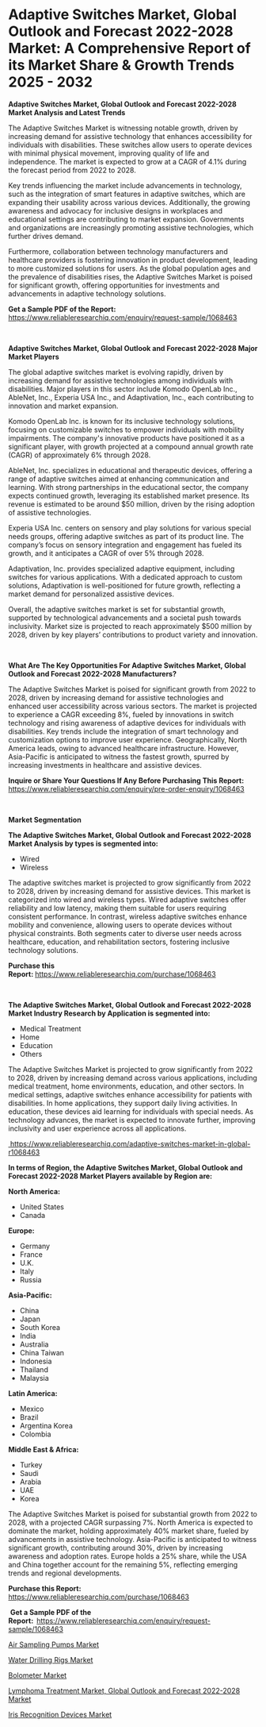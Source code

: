 <p><h1>Adaptive Switches Market, Global Outlook and Forecast 2022-2028 Market: A Comprehensive Report of its Market Share & Growth Trends 2025 - 2032</h1></p><p><strong>Adaptive Switches Market, Global Outlook and Forecast 2022-2028 Market Analysis and Latest Trends</strong></p>
<p><p>The Adaptive Switches Market is witnessing notable growth, driven by increasing demand for assistive technology that enhances accessibility for individuals with disabilities. These switches allow users to operate devices with minimal physical movement, improving quality of life and independence. The market is expected to grow at a CAGR of 4.1% during the forecast period from 2022 to 2028.</p><p>Key trends influencing the market include advancements in technology, such as the integration of smart features in adaptive switches, which are expanding their usability across various devices. Additionally, the growing awareness and advocacy for inclusive designs in workplaces and educational settings are contributing to market expansion. Governments and organizations are increasingly promoting assistive technologies, which further drives demand.</p><p>Furthermore, collaboration between technology manufacturers and healthcare providers is fostering innovation in product development, leading to more customized solutions for users. As the global population ages and the prevalence of disabilities rises, the Adaptive Switches Market is poised for significant growth, offering opportunities for investments and advancements in adaptive technology solutions.</p></p>
<p><strong>Get a Sample PDF of the Report:&nbsp;</strong> <a href="https://www.reliableresearchiq.com/enquiry/request-sample/1068463?utm_campaign=3116&utm_medium=2&utm_source=Github&utm_content=ia&utm_term=21032025&utm_id=adaptive-switches-market-global-outlook-and-forecast-2022-2028">https://www.reliableresearchiq.com/enquiry/request-sample/1068463</a></p>
<p>&nbsp;</p>
<p><strong>Adaptive Switches Market, Global Outlook and Forecast 2022-2028 Major Market Players</strong></p>
<p><p>The global adaptive switches market is evolving rapidly, driven by increasing demand for assistive technologies among individuals with disabilities. Major players in this sector include Komodo OpenLab Inc., AbleNet, Inc., Experia USA Inc., and Adaptivation, Inc., each contributing to innovation and market expansion.</p><p>Komodo OpenLab Inc. is known for its inclusive technology solutions, focusing on customizable switches to empower individuals with mobility impairments. The company's innovative products have positioned it as a significant player, with growth projected at a compound annual growth rate (CAGR) of approximately 6% through 2028. </p><p>AbleNet, Inc. specializes in educational and therapeutic devices, offering a range of adaptive switches aimed at enhancing communication and learning. With strong partnerships in the educational sector, the company expects continued growth, leveraging its established market presence. Its revenue is estimated to be around $50 million, driven by the rising adoption of assistive technologies.</p><p>Experia USA Inc. centers on sensory and play solutions for various special needs groups, offering adaptive switches as part of its product line. The company’s focus on sensory integration and engagement has fueled its growth, and it anticipates a CAGR of over 5% through 2028.</p><p>Adaptivation, Inc. provides specialized adaptive equipment, including switches for various applications. With a dedicated approach to custom solutions, Adaptivation is well-positioned for future growth, reflecting a market demand for personalized assistive devices.</p><p>Overall, the adaptive switches market is set for substantial growth, supported by technological advancements and a societal push towards inclusivity. Market size is projected to reach approximately $500 million by 2028, driven by key players’ contributions to product variety and innovation.</p></p>
<p>&nbsp;</p>
<p><strong>What Are The Key Opportunities For Adaptive Switches Market, Global Outlook and Forecast 2022-2028 Manufacturers?</strong></p>
<p><p>The Adaptive Switches Market is poised for significant growth from 2022 to 2028, driven by increasing demand for assistive technologies and enhanced user accessibility across various sectors. The market is projected to experience a CAGR exceeding 8%, fueled by innovations in switch technology and rising awareness of adaptive devices for individuals with disabilities. Key trends include the integration of smart technology and customization options to improve user experience. Geographically, North America leads, owing to advanced healthcare infrastructure. However, Asia-Pacific is anticipated to witness the fastest growth, spurred by increasing investments in healthcare and assistive devices.</p></p>
<p><strong>Inquire or Share Your Questions If Any Before Purchasing This Report:</strong> <a href="https://www.reliableresearchiq.com/enquiry/pre-order-enquiry/1068463?utm_campaign=3116&utm_medium=2&utm_source=Github&utm_content=ia&utm_term=21032025&utm_id=adaptive-switches-market-global-outlook-and-forecast-2022-2028">https://www.reliableresearchiq.com/enquiry/pre-order-enquiry/1068463</a></p>
<p>&nbsp;</p>
<p><strong>Market Segmentation</strong></p>
<p><strong>The Adaptive Switches Market, Global Outlook and Forecast 2022-2028 Market Analysis by types is segmented into:</strong></p>
<p><ul><li>Wired</li><li>Wireless</li></ul></p>
<p><p>The adaptive switches market is projected to grow significantly from 2022 to 2028, driven by increasing demand for assistive devices. This market is categorized into wired and wireless types. Wired adaptive switches offer reliability and low latency, making them suitable for users requiring consistent performance. In contrast, wireless adaptive switches enhance mobility and convenience, allowing users to operate devices without physical constraints. Both segments cater to diverse user needs across healthcare, education, and rehabilitation sectors, fostering inclusive technology solutions.</p></p>
<p><strong>Purchase this Report:&nbsp;</strong><a href="https://www.reliableresearchiq.com/purchase/1068463?utm_campaign=3116&utm_medium=2&utm_source=Github&utm_content=ia&utm_term=21032025&utm_id=adaptive-switches-market-global-outlook-and-forecast-2022-2028">https://www.reliableresearchiq.com/purchase/1068463</a></p>
<p>&nbsp;</p>
<p><strong>The Adaptive Switches Market, Global Outlook and Forecast 2022-2028 Market Industry Research by Application is segmented into:</strong></p>
<p><ul><li>Medical Treatment</li><li>Home</li><li>Education</li><li>Others</li></ul></p>
<p><p>The Adaptive Switches Market is projected to grow significantly from 2022 to 2028, driven by increasing demand across various applications, including medical treatment, home environments, education, and other sectors. In medical settings, adaptive switches enhance accessibility for patients with disabilities. In home applications, they support daily living activities. In education, these devices aid learning for individuals with special needs. As technology advances, the market is expected to innovate further, improving inclusivity and user experience across all applications.</p></p>
<p><a href="https://www.reliableresearchiq.com/adaptive-switches-market-in-global-r1068463?utm_campaign=3116&utm_medium=2&utm_source=Github&utm_content=ia&utm_term=21032025&utm_id=adaptive-switches-market-global-outlook-and-forecast-2022-2028">&nbsp;https://www.reliableresearchiq.com/adaptive-switches-market-in-global-r1068463</a></p>
<p><strong>In terms of Region, the Adaptive Switches Market, Global Outlook and Forecast 2022-2028 Market Players available by Region are:</strong></p>
<p>
    <p> <strong> North America: </strong>
        <ul>
            <li>United States</li>
            <li>Canada</li>
        </ul>
        </p> 
    <p> <strong> Europe: </strong>
        <ul>
            <li>Germany</li>
            <li>France</li>
            <li>U.K.</li>
            <li>Italy</li>
            <li>Russia</li>
        </ul>
        </p> 
    <p> <strong> Asia-Pacific: </strong>
        <ul>
            <li>China</li>
            <li>Japan</li>
            <li>South Korea</li>
            <li>India</li>
            <li>Australia</li>
            <li>China Taiwan</li>
            <li>Indonesia</li>
            <li>Thailand</li>
            <li>Malaysia</li>
        </ul>
        </p> 
    <p> <strong> Latin America: </strong>
        <ul>
            <li>Mexico</li>
            <li>Brazil</li>
            <li>Argentina Korea</li>
            <li>Colombia</li>
        </ul>
        </p> 
    <p> <strong> Middle East & Africa: </strong>
        <ul>
            <li>Turkey</li>
            <li>Saudi</li>
            <li>Arabia</li>
            <li>UAE</li>
            <li>Korea</li>
        </ul>
    </p>
    </p>
<p><p>The Adaptive Switches Market is poised for substantial growth from 2022 to 2028, with a projected CAGR surpassing 7%. North America is expected to dominate the market, holding approximately 40% market share, fueled by advancements in assistive technology. Asia-Pacific is anticipated to witness significant growth, contributing around 30%, driven by increasing awareness and adoption rates. Europe holds a 25% share, while the USA and China together account for the remaining 5%, reflecting emerging trends and regional developments.</p></p>
<p><strong>Purchase this Report: </strong><a href="https://www.reliableresearchiq.com/purchase/1068463?utm_campaign=3116&utm_medium=2&utm_source=Github&utm_content=ia&utm_term=21032025&utm_id=adaptive-switches-market-global-outlook-and-forecast-2022-2028">https://www.reliableresearchiq.com/purchase/1068463</a></p>
<p>&nbsp;<strong>Get a Sample PDF of the Report:&nbsp;&nbsp;</strong><a href="https://www.reliableresearchiq.com/enquiry/request-sample/1068463?utm_campaign=3116&utm_medium=2&utm_source=Github&utm_content=ia&utm_term=21032025&utm_id=adaptive-switches-market-global-outlook-and-forecast-2022-2028">https://www.reliableresearchiq.com/enquiry/request-sample/1068463</a></p>
<p><strong></strong></p>
<p><p><a href="https://www.linkedin.com/pulse/future-outlook-air-sampling-pumps-market-key-growth-drivers-vh6kf?utm_campaign=3116&utm_medium=2&utm_source=Github&utm_content=ia&utm_term=21032025&utm_id=adaptive-switches-market-global-outlook-and-forecast-2022-2028">Air Sampling Pumps Market</a></p><p><a href="https://www.linkedin.com/pulse/water-drilling-rigs-market-outlook-from-2025-2032-size-wtvwf?utm_campaign=3116&utm_medium=2&utm_source=Github&utm_content=ia&utm_term=21032025&utm_id=adaptive-switches-market-global-outlook-and-forecast-2022-2028">Water Drilling Rigs Market</a></p><p><a href="https://www.linkedin.com/pulse/bolometer-market-growth-forecast-from-2025-2032-42-cagr-qxv4f?utm_campaign=3116&utm_medium=2&utm_source=Github&utm_content=ia&utm_term=21032025&utm_id=adaptive-switches-market-global-outlook-and-forecast-2022-2028">Bolometer Market</a></p><p><a href="https://github.com/amoakuolaopa/Market-Research-Report-List-1/blob/main/lymphoma-treatment-market-global-outlook-and-forecast-2022-2028-market.md?utm_campaign=3116&utm_medium=2&utm_source=Github&utm_content=ia&utm_term=21032025&utm_id=adaptive-switches-market-global-outlook-and-forecast-2022-2028">Lymphoma Treatment Market, Global Outlook and Forecast 2022-2028 Market</a></p><p><a href="https://www.linkedin.com/pulse/iris-recognition-devices-market-trends-forecast-growth-nikif?utm_campaign=3116&utm_medium=2&utm_source=Github&utm_content=ia&utm_term=21032025&utm_id=adaptive-switches-market-global-outlook-and-forecast-2022-2028">Iris Recognition Devices Market</a></p></p>